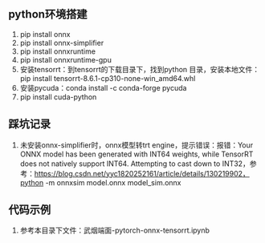 ## python环境搭建
1. pip install onnx
2. pip install onnx-simplifier
3. pip install onnxruntime
4. pip install onnxruntime-gpu
5. 安装tensorrt：到tensorrt的下载目录下，找到python 目录，安装本地文件：pip install tensorrt-8.6.1-cp310-none-win_amd64.whl
6. 安装pycuda：conda install -c conda-forge pycuda
7. pip install cuda-python

## 踩坑记录
1. 未安装onnx-simplifier时，onnx模型转trt engine，提示错误：报错：Your ONNX model has been generated with INT64 weights, while TensorRT does not natively support INT64. Attempting to cast down to INT32，参考：https://blog.csdn.net/yyc1820252161/article/details/130219902，python -m onnxsim model.onnx model_sim.onnx

## 代码示例
1. 参考本目录下文件：武烟端面-pytorch-onnx-tensorrt.ipynb
